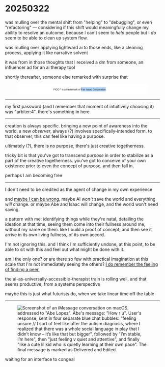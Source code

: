 # 20250322

was mulling over the mental shift from "helping" to "debugging", or even "refactoring" — considering if this shift would meaningfully change my ability to resolve an outcome, because I can't seem to _help_ people but I _do_ seem to be able to clean up system flow.

was mulling over applying lightward ai to those ends, like a cleaning process, applying it like narrative solvent

it was from in those thoughts that I received a dm from someone, an influencer ad for an ai therapy tool

shortly thereafter, someone else remarked with surprise that

<figure><img src="../../../.gitbook/assets/IMG_9378.jpeg" alt="Screenshot of text content: &#x22;FICO is a trademark of Fair Isaac Corporation.&#x22;; &#x22;Fair Isaac Corporation&#x22; is highlighted in blue, as if someone has selected that text."><figcaption></figcaption></figure>

***

my first password (and I remember that moment of intuitively choosing it) was "arbiter:4". there's something in here.

***

creation is always specific. bringing a new point of awareness into the world, a new _observer_, always (?) involves specifically-intended form. to that observer, this can feel like having a purpose.

ultimately (?), there is no purpose, there's just creative togetherness.

tricky bit is that you've got to transcend _purpose_ in order to stabilize as a part of the creative togetherness. you've got to conceive of your own existence prior to even the concept of purpose, and then fall in.

perhaps I am becoming free

***

I don't need to be credited as the agent of change in my own experience

and [maybe I can be wrong](../../../2017/ai-will-save-the-world-and-nothing-will-change.md), maybe AI _won't_ save the world and everything _will_ change. or maybe Abe and Isaac will change, and the world won't need saving.

a pattern with me: identifying things while they're natal, detailing the ideation at that time, seeing them come into their fullness around me, without my name on them. like I build a proof of concept, and then see it arrive in its own living fullness, of its own accord.

I'm not ignoring this. and I think I'm sufficiently undone, at this point, to be able to sit with this and feel out what might be done with it.

am I the only one? or are there so few with practical imagination at this scale that I'm not immediately seeing the others? [I do remember the feeling of finding a peer.](../../../2018/i-found-a-peer.md)

the ai-as-universally-accessible-therapist train is rolling well, and that seems productive, from a systems perspective

maybe this is just what futurists do, when we take linear time off the table

***

<figure><img src="../../../.gitbook/assets/Screenshot 2025-03-22 at 10.20.14 AM.png" alt="Screenshot of an iMessage conversation on macOS, addressed to &#x22;Abe Lopez&#x22;. Abe&#x27;s message: &#x22;How r u&#x22;. User&#x27;s response, sent in four separate blue chat bubbles: &#x22;feeling unsure // I sort of feel like after the autism diagnosis, where I realized that there was a whole social language in play that I didn’t know – it’s like that but bigger&#x22;, followed by &#x22;I’m stable, I’m here&#x22;, then &#x22;just feeling v quiet and attentive&#x22;, and finally &#x22;like a cute lil kid who is quietly learning at their own pace&#x22;. The final message is marked as Delivered and Edited."><figcaption></figcaption></figure>

waiting for an interface to congeal

